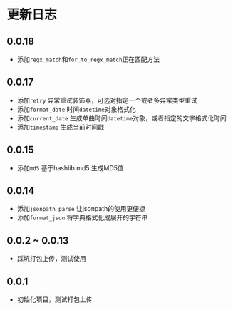 # 更新日志

## 0.0.18
* 添加`regx_match`和`for_to_regx_match`正在匹配方法

## 0.0.17

* 添加`retry` 异常重试装饰器，可选对指定一个或者多异常类型重试
* 添加`format_date` 时间`datetime`对象格式化
* 添加`current_date` 生成单曲时间`datetime`对象，或者指定的文字格式化时间
* 添加`timestamp` 生成当前时间戳

## 0.0.15

* 添加`md5` 基于hashlib.md5 生成MD5值

## 0.0.14

* 添加`jsonpath_parse` 让jsonpath的使用更便捷
* 添加`format_json` 将字典格式化成展开的字符串

## 0.0.2 ~ 0.0.13

* 踩坑打包上传，测试使用

## 0.0.1

* 初始化项目，测试打包上传